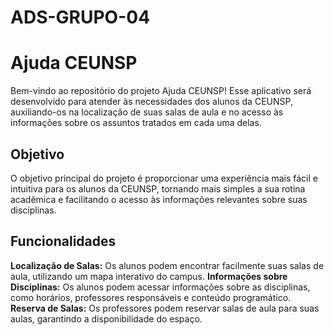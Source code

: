 # ADS-GRUPO-04
<h1> <b>Ajuda CEUNSP</b> </h1>
<p>Bem-vindo ao repositório do projeto Ajuda CEUNSP! Esse aplicativo será desenvolvido para atender às necessidades dos alunos da CEUNSP, auxiliando-os na localização de suas salas de aula e no acesso às informações sobre os assuntos tratados em cada uma delas.</p>

<h2><b>Objetivo</b></h2>
<p>O objetivo principal do projeto é proporcionar uma experiência mais fácil e intuitiva para os alunos da CEUNSP, tornando mais simples a sua rotina acadêmica e facilitando o acesso às informações relevantes sobre suas disciplinas.</p>

<h2><b>Funcionalidades</b></h2>
<p><b>Localização de Salas:</b> Os alunos podem encontrar facilmente suas salas de aula, utilizando um mapa interativo do campus.
<b>Informações sobre Disciplinas:</b> Os alunos podem acessar informações sobre as disciplinas, como horários, professores responsáveis e conteúdo programático.
<b>Reserva de Salas:</b> Os professores podem reservar salas de aula para suas aulas, garantindo a disponibilidade do espaço.</p>
